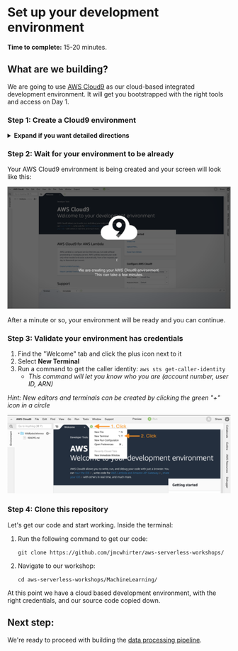 # Set up your development environment

**Time to complete:** 15-20 minutes.

## What are we building?

We are going to use [AWS Cloud9](https://aws.amazon.com/cloud9/) as our cloud-based integrated development environment. It will get you bootstrapped with the right tools and access on Day 1.

### Step 1: Create a Cloud9 environment

<details>
<summary><strong>Expand if you want detailed directions</strong></summary><p>

Create your Cloud9 instance by following these steps:

1. Navigate to AWS Cloud9 [in the console](https://console.aws.amazon.com/cloud9)
1. Click **Create environment**
1. Provide a name: **WildRydesIDE**
1. Click **Next step**
1. Leave all defaults
1. Click **Next step**
1. Click **Create environment**

</p></details>

### Step 2: Wait for your environment to be already

Your AWS Cloud9 environment is being created and your screen will look like this:

![new_tab](assets/cloud9_wait.png)

After a minute or so, your environment will be ready and you can continue.

### Step 3: Validate your environment has credentials

1. Find the "Welcome" tab and click the plus icon next to it
1. Select **New Terminal**
1. Run a command to get the caller identity: `aws sts get-caller-identity`
    * *This command will let you know who you are (account number, user ID, ARN)*

*Hint: New editors and terminals can be created by clicking the green "+" icon in a circle*

![new_tab](assets/new_tab.png)

### Step 4: Clone this repository

Let's get our code and start working. Inside the terminal:

1. Run the following command to get our code:
    ```
    git clone https://github.com/jmcwhirter/aws-serverless-workshops/
    ```
1. Navigate to our workshop:
    ```
    cd aws-serverless-workshops/MachineLearning/
    ```

At this point we have a cloud based development environment, with the right credentials, and our source code copied down.

## Next step:

We're ready to proceed with building the [data processing pipeline](../1_DataProcessing).
